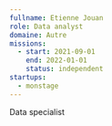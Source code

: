 ```yaml
---
fullname: Etienne Jouan
role: Data analyst
domaine: Autre
missions:
  - start: 2021-09-01
    end: 2022-01-01
    status: independent
startups:
  - monstage
---
```


Data specialist

